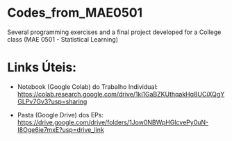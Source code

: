 # Codes_from_MAE0501
Several programming exercises and a final project developed for a College class (MAE 0501 - Statistical Learning)

# Links Úteis:
- Notebook (Google Colab) do Trabalho Individual: https://colab.research.google.com/drive/1ki1GaBZKUthqakHq8UCiXQgYGLPv7Gv3?usp=sharing
  
- Pasta (Google Drive) dos EPs: https://drive.google.com/drive/folders/1Jow0NBWpHGlcvePy0uN-I8Oge6ie7mxE?usp=drive_link
